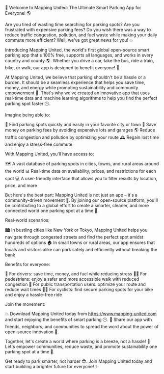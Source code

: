 🚀 Welcome to Mapping United: The Ultimate Smart Parking App for Everyone! 🌎

Are you tired of wasting time searching for parking spots? Are you frustrated with expensive parking fees? Do you wish there was a way to reduce traffic congestion, pollution, and fuel waste while making your daily commute more efficient? Well, we've got great news for you! 💥

Introducing Mapping United, the world's first global open-source smart parking app that's 100% free, supports all languages, and works in every country and county 🌎. Whether you drive a car, take the bus, ride a train, bike, or walk, our app is designed to benefit everyone! 👫

At Mapping United, we believe that parking shouldn't be a hassle or a burden. It should be a seamless experience that helps you save time, money, and energy while promoting sustainability and community empowerment 💪. That's why we've created an innovative app that uses real-time data and machine learning algorithms to help you find the perfect parking spot faster 🕒.

Imagine being able to:

🚗 Find parking spots quickly and easily in your favorite city or town
💸 Save money on parking fees by avoiding expensive lots and garages
🌎 Reduce traffic congestion and pollution by optimizing your route
🕰️ Regain lost time and enjoy a stress-free commute

With Mapping United, you'll have access to:

🗺️ A vast database of parking spots in cities, towns, and rural areas around the world
📊 Real-time data on availability, prices, and restrictions for each spot
💻 A user-friendly interface that allows you to filter results by location, price, and more

But here's the best part: Mapping United is not just an app – it's a community-driven movement 🌈. By joining our open-source platform, you'll be contributing to a global effort to create a smarter, cleaner, and more connected world one parking spot at a time 🔧.

Real-world scenarios:

🏙️ In bustling cities like New York or Tokyo, Mapping United helps you navigate through congested streets and find the perfect spot amidst hundreds of options
🏠 In small towns or rural areas, our app ensures that locals and visitors alike can park safely and efficiently without breaking the bank

Benefits for everyone:

💪 For drivers: save time, money, and fuel while reducing stress
🚶‍♀️ For pedestrians: enjoy a safer and more accessible walk with reduced congestion
🚌 For public transportation users: optimize your route and reduce wait times
🚴‍♂️ For cyclists: find secure parking spots for your bike and enjoy a hassle-free ride

Join the movement:

💥 Download Mapping United today from https://www.mapping-united.com and start enjoying the benefits of smart parking 🕒.
💬 Share our app with friends, neighbors, and communities to spread the word about the power of open-source innovation 💪.

Together, let's create a world where parking is a breeze, not a hassle! 🌈 Let's empower communities, reduce waste, and promote sustainability one parking spot at a time 🔧.

Get ready to park smarter, not harder 😎. Join Mapping United today and start building a brighter future for everyone! ✨